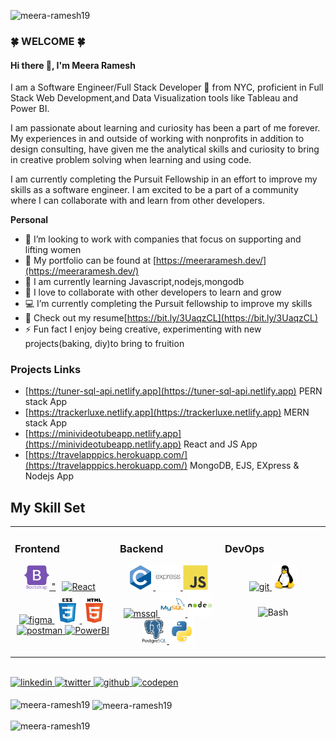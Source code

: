 
<!-- <div align="center">/<a href="https://imgur.com/RtuPdDq"><img src="https://i.imgur.com/RtuPdDq.jpg" title="source: imgur.com" width="100%" height="40%"/></a>
</div>   -->


<p align="left"> <img src="https://komarev.com/ghpvc/?username=meera-ramesh19&label=Profile%20views&color=red&style=flat" alt="meera-ramesh19" /> </p> 

### 🍀 WELCOME 🍀
#### Hi there 👋, I'm Meera Ramesh 

I am a Software Engineer/Full Stack Developer 🚀 from NYC, proficient in Full Stack Web Development,and Data Visualization tools like Tableau and Power BI.

I am passionate about learning and curiosity has been a part of me forever. My experiences in and outside of working with nonprofits in addition to design consulting, have given me the analytical skills and curiosity to bring in creative problem solving when learning and using code. 

I am currently completing the Pursuit Fellowship in an effort to improve my skills as a software engineer. I am excited to be a part of a community where I can collaborate with and learn from other developers.


**Personal**

- 👩 I’m looking to work with companies that focus on supporting and lifting women
- 📖 My portfolio can be found at [https://meeraramesh.dev/](https://meeraramesh.dev/)
- 🌱 I am currently learning Javascript,nodejs,mongodb
- 🌳 I love to collaborate with other developers to learn and grow
- 💻 I’m currently completing the Pursuit fellowship to improve my skills
- 📄 Check out my resume[https://bit.ly/3UaqzCL](https://bit.ly/3UaqzCL)
- ⚡ Fun fact I enjoy being creative, experimenting with new projects(baking, diy)to bring to fruition







 
### Projects Links



- [https://tuner-sql-api.netlify.app](https://tuner-sql-api.netlify.app) PERN stack App
- [https://trackerluxe.netlify.app](https://trackerluxe.netlify.app) MERN stack App
- [https://minivideotubeapp.netlify.app](https://minivideotubeapp.netlify.app) React and JS App
- [https://travelapppics.herokuapp.com/](https://travelapppics.herokuapp.com/) MongoDB, EJS, EXpress & Nodejs App




## My Skill Set  
<table><tr><td valign="top" width="33%">
 
### Frontend  
 
<div align="center">  
<a href="https://getbootstrap.com" target="_blank"> <img src="https://raw.githubusercontent.com/devicons/devicon/master/icons/bootstrap/bootstrap-plain-wordmark.svg" alt="bootstrap" width="40" height="40"/> </a>
<a href="https://reactjs.org/ target="_blank">"<img style="margin: 10px" src="https://profilinator.rishav.dev/skills-assets/react-original-wordmark.svg" alt="React" height="50" /> </a> 
 <a href="https://www.figma.com/" target="_blank"> <img src="https://www.vectorlogo.zone/logos/figma/figma-icon.svg" alt="figma" width="40" height="40"/> </a> 
 <a href="https://www.w3schools.com/css/" target="_blank"> <img src="https://raw.githubusercontent.com/devicons/devicon/master/icons/css3/css3-original-wordmark.svg" alt="css3" width="40" height="40"/> </a> 
<a href="https://www.w3.org/html/" target="_blank"> <img src="https://raw.githubusercontent.com/devicons/devicon/master/icons/html5/html5-original-wordmark.svg" alt="html5" width="40" height="40"/> </a> 
<a href="https://postman.com" target="_blank"> <img src="https://www.vectorlogo.zone/logos/getpostman/getpostman-icon.svg" alt="postman" width="40" height="40"/> </a>
<a href="https://powerbi.microsoft.com/en-us/"< img src="https://github.com/gilbarbara/logos/blob/master/logos/tableau-icon.svg" alt="tableau" width="40" height="40">
<a href="https://www.tableau.com/"><img src="https://www.vectorlogo.zone/logos/microsoft_powerbi/microsoft_powerbi-icon.svg" alt="PowerBI" widht="40" height="40">
</div>
</td><td valign="top" width="33%">
 
### Backend  
 
<div align="center">  
<a href="https://www.cprogramming.com/" target="_blank"> <img src="https://raw.githubusercontent.com/devicons/devicon/master/icons/c/c-original.svg" alt="c" width="40" height="40"/> 
<a href="https://expressjs.com" target="_blank"> <img src="https://raw.githubusercontent.com/devicons/devicon/master/icons/express/express-original-wordmark.svg" alt="express" width="40" height="40"/>
  <a href="https://developer.mozilla.org/en-US/docs/Web/JavaScript" target="_blank"> <img src="https://raw.githubusercontent.com/devicons/devicon/master/icons/javascript/javascript-original.svg" alt="javascript" width="40" height="40"/> </a> 
<a href="https://www.microsoft.com/en-us/sql-server" target="_blank"> <img src="https://cdn.worldvectorlogo.com/logos/microsoft-sql-server.svg" alt="mssql" width="40" height="40"/> </a>
 <a href="https://www.mysql.com/" target="_blank"> <img src="https://raw.githubusercontent.com/devicons/devicon/master/icons/mysql/mysql-original-wordmark.svg" alt="mysql" width="40" height="40"/> </a>
 <a href="https://nodejs.org" target="_blank"> <img src="https://raw.githubusercontent.com/devicons/devicon/master/icons/nodejs/nodejs-original-wordmark.svg" alt="nodejs" width="40" height="40"/> </a>
 <a href="https://www.postgresql.org" target="_blank"> <img src="https://raw.githubusercontent.com/devicons/devicon/master/icons/postgresql/postgresql-original-wordmark.svg" alt="postgresql" width="40" height="40"/> </a> 
 <a href="https://www.python.org" target="_blank"> <img src="https://raw.githubusercontent.com/devicons/devicon/master/icons/python/python-original.svg" alt="python" width="40" height="40"/> </a> </p>

</div>
</td><td valign="top" width="33%">
 
### DevOps  
<div align="center">  

<a href="https://git-scm.com/" target="_blank"> <img src="https://www.vectorlogo.zone/logos/git-scm/git-scm-icon.svg" alt="git" width="40" height="40"/> </a> 
<a href="https://www.linux.org/" target="_blank"> <img src="https://raw.githubusercontent.com/devicons/devicon/master/icons/linux/linux-original.svg" alt="linux" width="40" height="40"/> </a>
   
<img style="margin: 10px" src="https://profilinator.rishav.dev/skills-assets/gnu_bash-icon.svg" alt="Bash" height="50" />  


</div>
</td></tr></table> 

<br/>


<a href="https://linkedin.com/in/meeraramesh" target="_blank">
<img src=https://img.shields.io/badge/linkedin-%231E77B5.svg?&style=for-the-badge&logo=linkedin&logoColor=white alt=linkedin style="margin-bottom: 5px;" />
</a>
<a href="https://twitter.com/Meerarams" target="_blank">
<img src=https://img.shields.io/badge/twitter-%2300acee.svg?&style=for-the-badge&logo=twitter&logoColor=white alt=twitter style="margin-bottom: 5px;" />
</a>
<a href="https://github.com/meera-ramesh19" target="_blank">
<img src=https://img.shields.io/badge/github-%2324292e.svg?&style=for-the-badge&logo=github&logoColor=white alt=github style="margin-bottom: 5px;" />
</a>
<a href="https://codepen.com/meeraramesh" target="_blank">
<img src=https://img.shields.io/badge/codepen-%23131417.svg?&style=for-the-badge&logo=codepen&logoColor=white alt=codepen style="margin-bottom: 5px;" />
</a>  
  
  
  
  


<p><img align="left" src="https://github-readme-stats.vercel.app/api/top-langs?username=meera-ramesh19&show_icons=true&locale=en&layout=compact" alt="meera-ramesh19" /></p>

<p>&nbsp;<img align="center" src="https://github-readme-stats.vercel.app/api?username=meera-ramesh19&show_icons=true&locale=en" alt="meera-ramesh19" /></p>

<p><img align="center" src="https://github-readme-streak-stats.herokuapp.com/?user=meera-ramesh19&" alt="meera-ramesh19" /></p>














